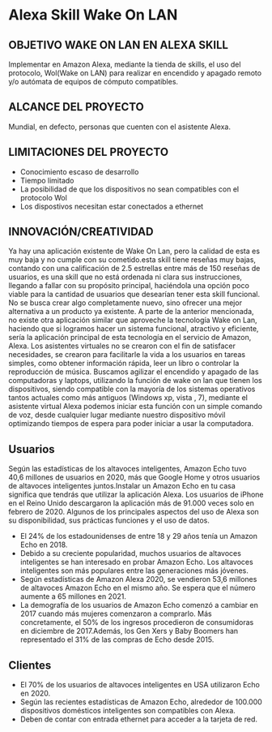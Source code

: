 # Alexa Skill Wake On LAN

## OBJETIVO WAKE ON LAN EN ALEXA SKILL

Implementar en Amazon Alexa, mediante la tienda de skills, el uso del protocolo, Wol(Wake on LAN) para realizar en encendido y apagado remoto y/o autómata de equipos de cómputo compatibles.

## ALCANCE DEL PROYECTO

Mundial, en defecto, personas que cuenten con el asistente Alexa.

## LIMITACIONES DEL PROYECTO

* Conocimiento escaso de desarrollo
* Tiempo limitado
* La posibilidad de que los dispositivos no sean compatibles con el protocolo Wol
* Los dispostivos necesitan estar conectados a ethernet

## INNOVACIÓN/CREATIVIDAD
Ya hay una aplicación existente de Wake On Lan, pero la calidad de esta es muy baja y no cumple con su cometido.esta skill tiene reseñas muy bajas, contando con una calificación de 2.5 estrellas entre más de 150 reseñas de usuarios, es una skill que no está ordenada ni clara sus instrucciones, llegando a fallar con su propósito principal, haciéndola una opción poco viable para la cantidad de usuarios que desearían tener esta skill funcional.
No se busca crear algo completamente nuevo, sino ofrecer una mejor alternativa a un producto ya existente. 
A parte de la anterior mencionada, no existe otra aplicación similar que aproveche la tecnología Wake on Lan, haciendo que si logramos hacer un sistema funcional, atractivo y eficiente, sería la aplicación principal de esta tecnología en el servicio de Amazon, Alexa.
Los asistentes virtuales no se crearon con el fin de satisfacer necesidades, se crearon para facilitarle la vida a los usuarios en tareas simples, como obtener información rápida, leer un libro o controlar la reproducción de música.
Buscamos agilizar el encendido y apagado de las computadoras y laptops, utilizando la función de wake on lan que tienen los dispositivos, siendo compatible con la mayoría de los sistemas operativos tantos actuales como más antiguos (Windows xp, vista , 7), mediante el asistente virtual Alexa podemos iniciar esta función con un simple comando de voz, desde cualquier lugar mediante nuestro dispositivo móvil optimizando tiempos de espera para poder iniciar a usar la computadora.

## Usuarios 

Según las estadísticas de los altavoces inteligentes, Amazon Echo tuvo 40,6 millones de usuarios en 2020, más que Google Home y otros usuarios de altavoces inteligentes juntos.Instalar un Amazon Echo en tu casa significa que tendrás que utilizar la aplicación Alexa. Los usuarios de iPhone en el Reino Unido descargaron la aplicación más de 91.000 veces solo en febrero de 2020. Algunos de los principales aspectos del uso de Alexa son su disponibilidad, sus prácticas funciones y el uso de datos. 

* El 24% de los estadounidenses de entre 18 y 29 años tenía un Amazon Echo en 2018.
* Debido a su creciente popularidad, muchos usuarios de altavoces inteligentes se han interesado en probar Amazon Echo. Los altavoces inteligentes son más populares entre las generaciones más jóvenes.
* Según estadísticas de Amazon Alexa 2020, se vendieron 53,6 millones de altavoces Amazon Echo en el mismo año. Se espera que el número aumente a 65 millones en 2021.
* La demografía de los usuarios de Amazon Echo comenzó a cambiar en 2017 cuando más mujeres comenzaron a comprarlo. Más concretamente, el 50% de los ingresos procedieron de consumidoras en diciembre de 2017.Además, los Gen Xers y Baby Boomers han representado el 31% de las compras de Echo desde 2015.

## Clientes 

* El 70% de los usuarios de altavoces inteligentes en USA utilizaron Echo en 2020.
* Según las recientes estadísticas de Amazon Echo, alrededor de 100.000 dispositivos domésticos inteligentes son compatibles con Alexa.
* Deben de contar con entrada ethernet para acceder a la tarjeta de red.
